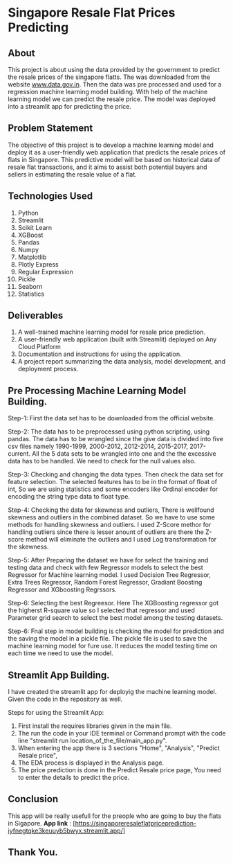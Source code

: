 # Singapore Resale Flat Prices Predicting

## About

This project is about using the data provided by the government to predict the resale prices of the singapore flatts. The was downloaded from the website www.data.gov.in. Then the data was pre processed and used for a regression machine learning model building. With help of the machine learning model we can predict the resale price. The model was deployed into a streamlit app for predicting the price.

## Problem Statement

The objective of this project is to develop a machine learning model and deploy it as a user-friendly web application that predicts the resale prices of flats in Singapore. This predictive model will be based on historical data of resale flat transactions, and it aims to assist both potential buyers and sellers in estimating the resale value of a flat.

## Technologies Used

1. Python
2. Streamlit
3. Scikit Learn
4. XGBoost
5. Pandas
6. Numpy
7. Matplotlib
8. Plotly Express
9. Regular Expression
10. Pickle
11. Seaborn
12. Statistics

## Deliverables

1. A well-trained machine learning model for resale price prediction.
2. A user-friendly web application (built with Streamlit) deployed on Any Cloud Platform
3. Documentation and instructions for using the application.
4. A project report summarizing the data analysis, model development, and deployment process.

## Pre Processing Machine Learning Model Building.

Step-1:
First the data set has to be downloaded from the official website.

Step-2:
The data has to be preprocessed using python scripting, using pandas. The data has to be wrangled since the give data is divided into five csv files namely 1990-1999, 2000-2012, 2012-2014, 2015-2017, 2017-current. All the 5 data sets to be wrangled into one and the the excessive data has to be handled. We need to check for the null values also.

Step-3:
Checking and changing the data types. Then check the data set for feature selection. The selected features has to be in the format of float of int, So we are using statistics and some encoders like Ordinal encoder for encoding the string type data to float type.

Step-4:
Checking the data for skewness and outliers, There is wellfound skewness and outliers in the combined dataset. So we have to use some methods for handling skewness and outliers. I used Z-Score methor for handling outliers since there is lesser anount of outliers are there the Z-score method will eliminate the outliers and I used Log transformation for the skewness.

Step-5:
After Preparing the dataset we have for select the training and testing data and check with few Regressor models to select the best Regressor for Machine learning model. I used Decision Tree Regressor, Extra Trees Regressor, Random Forest Regressor, Gradiant Boosting Regressor and XGboosting Regrssors.

Step-6:
Selecting the best Regreesor. Here The XGBoosting regressor got the higherst R-square value so I selected that regressor and used Parameter grid search to select the best model among the testing datasets.

Step-6:
Fnal step in model building is checking the model for prediction and the saving the model in a pickle file. The pickle file is used to save the machine learning model for fure use. It reduces the model testing time on each time we need to use the model.

## Streamlit App Building.

I have created the streamlit app for deployig the machine learning model. Given the code in the repository as well.

Steps for using the Streamlit App:

1. First install the requires libraries given in the main file.
2. The run the code in your IDE terminal or Command prompt with the code line "streamlit run location_of_the_file/main_app.py".
3. When entering the app there is 3 sections "Home", "Analysis", "Predict Resale price", 
4. The EDA process is displayed in the Analysis page.
5. The price prediction is done in the Predict Resale price page, You need to enter the details to predict the price.

## Conclusion
This app will be really usefull for the preople who are going to buy the flats in Sigapore.
**App link** : [https://singaporeresaleflatpriceprediction-iyfnegtqke3keuuyb5bwyx.streamlit.app/]

## Thank You.
